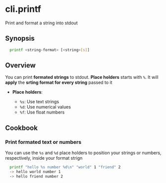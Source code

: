 # cli.printf

Print and format a string into stdout

## Synopsis

```sh
  printf <string-format> [<string>[s]]
```

## Overview

You can print **formated strings** to stdout. **Place holders** starts with
`%`. It will **apply** the **srting format for every string** passed to it

- **Place holders**:

  - `%s`: Use text strings
  - `%d`: Use numerical values
  - `%f`: Use float numbers

## Cookbook

### Print formated text or numbers

You can use the `%s` and `%d` place holders to position your strings or
numbers, respectively, inside your format strign

```sh
  printf "hello %s number %d\n" "world" 1 "friend" 2
  -> hello world number 1
  -> hello friend number 2
```
